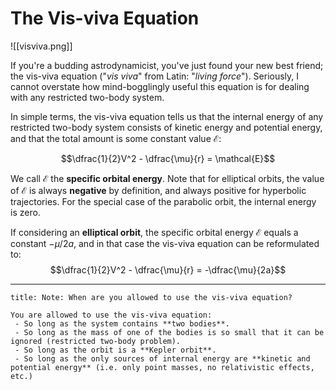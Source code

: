 # The Vis-viva Equation
![[visviva.png]]

If you're a budding astrodynamicist, you've just found your new best friend; the vis-viva equation ("_vis viva_" from Latin: "_living force_"). Seriously, I cannot overstate how mind-bogglingly useful this equation is for dealing with any restricted two-body system.

In simple terms, the vis-viva equation tells us that the internal energy of any restricted two-body system consists of kinetic energy and potential energy, and that the total amount is some constant value $\mathcal{E}$:

$$\dfrac{1}{2}V^2 - \dfrac{\mu}{r} = \mathcal{E}$$

We call $\mathcal{E}$ the **specific orbital energy**. Note that for elliptical orbits, the value of $\mathcal{E}$ is always **negative** by definition, and always positive for hyperbolic trajectories. For the special case of the parabolic orbit, the internal energy is zero.

If considering an **elliptical orbit**, the specific orbital energy $\mathcal{E}$ equals a constant $-\mu/2a$, and in that case the vis-viva equation can be reformulated to:
$$\dfrac{1}{2}V^2 - \dfrac{\mu}{r} = -\dfrac{\mu}{2a}$$

___

```ad-note
title: Note: When are you allowed to use the vis-viva equation?

You are allowed to use the vis-viva equation:
 - So long as the system contains **two bodies**.
 - So long as the mass of one of the bodies is so small that it can be ignored (restricted two-body problem).
 - So long as the orbit is a **Kepler orbit**.
 - So long as the only sources of internal energy are **kinetic and potential energy** (i.e. only point masses, no relativistic effects, etc.)

```